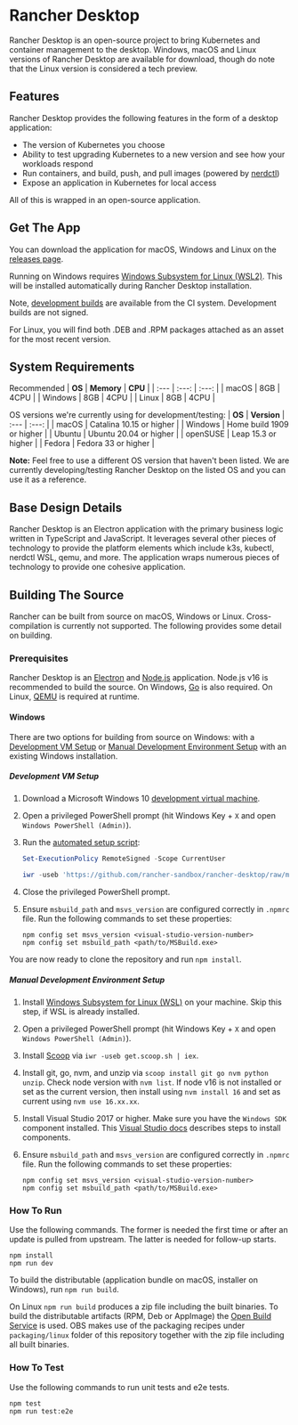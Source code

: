 # Rancher Desktop

Rancher Desktop is an open-source project to bring Kubernetes and container management to the desktop.
Windows, macOS and Linux versions of Rancher Desktop are available for download, though do note that 
the Linux version is considered a tech preview.

## Features

Rancher Desktop provides the following features in the form of a desktop application:

- The version of Kubernetes you choose
- Ability to test upgrading Kubernetes to a new version and see how your workloads respond
- Run containers, and build, push, and pull images (powered by [nerdctl])
- Expose an application in Kubernetes for local access

All of this is wrapped in an open-source application.

[nerdctl]: https://github.com/containerd/nerdctl

## Get The App

You can download the application for macOS, Windows and Linux on the [releases page].

[releases page]: https://github.com/rancher-sandbox/rancher-desktop/releases

Running on Windows requires [Windows Subsystem for Linux (WSL2)]. This will be
installed automatically during Rancher Desktop installation.

[Windows Subsystem for Linux (WSL2)]:
https://docs.microsoft.com/en-us/windows/wsl/install-win10

Note, [development builds] are available from the CI system. Development builds
are not signed.

[development builds]:
https://github.com/rancher-sandbox/rancher-desktop/actions/workflows/package.yaml?query=branch%3Amain

For Linux, you will find both .DEB and .RPM packages attached as an asset for the most recent version.


## System Requirements
Recommended
| **OS** | **Memory** | **CPU** |
| :--- | :---: | :---: |
| macOS | 8GB | 4CPU |
| Windows | 8GB | 4CPU |
| Linux | 8GB | 4CPU |

OS versions we're currently using for development/testing:
| **OS** | **Version**
| :--- | :---: |
| macOS | Catalina 10.15 or higher |
| Windows | Home build 1909  or higher |
| Ubuntu | Ubuntu 20.04 or higher |
| openSUSE | Leap 15.3 or higher |
| Fedora | Fedora 33 or higher |

**Note:**
Feel free to use a different OS version that haven't been listed.
We are currently developing/testing Rancher Desktop on the listed OS and you can use it as a reference.

## Base Design Details

Rancher Desktop is an Electron application with the primary business logic
written in TypeScript and JavaScript.  It leverages several other pieces of
technology to provide the platform elements which include k3s, kubectl, nerdctl
WSL, qemu, and more. The application wraps numerous pieces of technology to
provide one cohesive application.

## Building The Source

Rancher can be built from source on macOS, Windows or Linux.  Cross-compilation is
currently not supported.  The following provides some detail on building.

### Prerequisites

Rancher Desktop is an [Electron] and [Node.js] application. Node.js v16 is 
recommended to build the source.  On Windows, [Go] is also required. On Linux,
[QEMU] is required at runtime.

[Electron]: https://www.electronjs.org/
[Node.js]: https://nodejs.org/
[Go]: https://golang.org/
[QEMU]: https://www.qemu.org/

#### Windows

There are two options for building from source on Windows: with a
[Development VM Setup](#development-vm-setup) or
[Manual Development Environment Setup](#manual-development-environment-setup)
with an existing Windows installation.
##### Development VM Setup

1. Download a Microsoft Windows 10 [development virtual machine].
2. Open a privileged PowerShell prompt (hit Windows Key + `X` and open
   `Windows PowerShell (Admin)`).
3. Run the [automated setup script]:
   ```powershell
   Set-ExecutionPolicy RemoteSigned -Scope CurrentUser

   iwr -useb 'https://github.com/rancher-sandbox/rancher-desktop/raw/main/scripts/windows-setup.ps1' | iex
   ```
4. Close the privileged PowerShell prompt.
5. Ensure `msbuild_path` and `msvs_version` are configured correctly in `.npmrc` file. Run the following commands to set these properties:
   
   ```
   npm config set msvs_version <visual-studio-version-number>
   npm config set msbuild_path <path/to/MSBuild.exe>
   ```

You are now ready to clone the repository and run `npm install`.

[development virtual machine]: https://developer.microsoft.com/en-us/windows/downloads/virtual-machines/
[automated setup script]: ./scripts/windows-setup.ps1

##### Manual Development Environment Setup

1. Install [Windows Subsystem for Linux (WSL)] on your machine. Skip this step, if WSL is already installed.
2. Open a privileged PowerShell prompt (hit Windows Key + `X` and open `Windows PowerShell (Admin)`).
3. Install [Scoop] via `iwr -useb get.scoop.sh | iex`.
4. Install git, go, nvm, and unzip via `scoop install git go nvm python unzip`.
   Check node version with `nvm list`. If node v16 is not installed or set as the current version, then install using `nvm install 16` and set as current using `nvm use 16.xx.xx`.
5. Install Visual Studio 2017 or higher. Make sure you have the `Windows SDK` component installed. This [Visual Studio docs] describes steps to install components.
6. Ensure `msbuild_path` and `msvs_version` are configured correctly in `.npmrc` file. Run the following commands to set these properties:

   ```
   npm config set msvs_version <visual-studio-version-number>
   npm config set msbuild_path <path/to/MSBuild.exe>
   ```

[Scoop]: https://scoop.sh/
[Visual Studio docs]: https://docs.microsoft.com/en-us/visualstudio/install/modify-visual-studio?view=vs-2022
[Windows Subsystem for Linux (WSL)]: https://docs.microsoft.com/en-us/windows/wsl/install

### How To Run

Use the following commands. The former is needed the first time or after an
update is pulled from upstream. The latter is needed for follow-up starts.

```
npm install
npm run dev
```

To build the distributable (application bundle on macOS, installer on Windows),
run `npm run build`.

On Linux `npm run build` produces a zip file including the built binaries. To build the 
distributable artifacts (RPM, Deb or AppImage) the [Open Build Service] is used.
OBS makes use of the packaging recipes under `packaging/linux` folder of this
repository together with the zip file including all built binaries.

[Open Build Service]: https://build.opensuse.org/

### How To Test

Use the following commands to run unit tests and e2e tests.

```
npm test
npm run test:e2e
```

